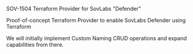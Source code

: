 
SOV-1504 Terraform Provider for SovLabs "Defender"

Proof-of-concept Terraform Provider to enable SovLabs Defender using Terraform

We will initially implement Custom Naming CRUD operations and expand capabilities from there.

